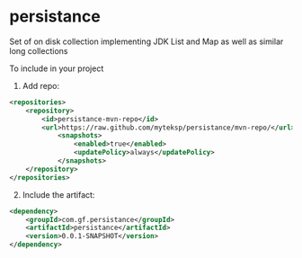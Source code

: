 # persistance
Set of on disk collection implementing JDK List and Map as well as similar long collections


To include in your project

1. Add repo:
```xml
<repositories>
	<repository>
		<id>persistance-mvn-repo</id>
		<url>https://raw.github.com/myteksp/persistance/mvn-repo/</url>
			<snapshots>
				<enabled>true</enabled>
				<updatePolicy>always</updatePolicy>
			</snapshots>
	</repository>
</repositories>
```

2. Include the artifact:
```xml
<dependency>
	<groupId>com.gf.persistance</groupId>
	<artifactId>persistance</artifactId>
	<version>0.0.1-SNAPSHOT</version>
</dependency>
```